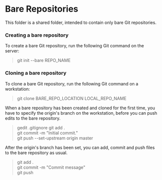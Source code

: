 # Bare Repositories

This folder is a shared folder, intended to contain only bare Git repositories.

### Creating a bare repository
To create a bare Git repository, run the following Git command on the server:
> git init --bare REPO_NAME


### Cloning a bare repository
To clone a bare Git repository, run the following Git command on a workstation:
> git clone BARE_REPO_LOCATION LOCAL_REPO_NAME

When a bare repository has been created and cloned for the first time, you have
to specify the origin's branch on the workstation, before you can push edits to
the bare repository.
> gedit .gitignore
> git add .  
> git commit -m "Initial commit."  
> git push --set-upstream origin master

After the origin's branch has been set, you can add, commit and push files to
the bare repository as usual.
> git add .  
> git commit -m "Commit message"  
> git push
